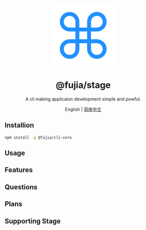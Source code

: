 <div align="center">
  <a href="https://github.com/fujia-cli/stage" target="_blank">
    <img alt="stage logo" width="200" src="https://github.com/fujia-blogs/articles/blob/main/stage-ci/assets/stage.svg"/>
  </a>
</div>

<div align="center">
  <h1>@fujia/stage</h1>
</div>

<div align="center">

A cli making applicaion development simple and powful.

</div>

<div align="center">

English | [简体中文](./README.zh-CN.md)

</div>

## Installion

```sh
npm install -g @fujia/cli-core
```

## Usage

## Features

## Questions

## Plans

## Supporting Stage
